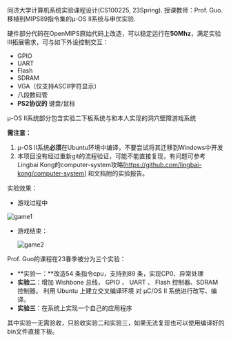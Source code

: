 同济大学计算机系统实验课程设计(CS100225, 23Spring). 授课教师：Prof. Guo. 
移植到MIPS89指令集的μ-OS II系统与申优实验.

硬件部分代码在OpenMIPS原始代码上改造，可以稳定运行在**50Mhz**，满足实验III拓展需求，可与如下外设控制交互：

- GPIO
- UART
- Flash
- SDRAM
- VGA（仅支持ASCII字符显示）
- 八段数码管
- **PS2协议的** 键盘/鼠标

μ-OS II系统部分包含实验二下板系统与和本人实现的洞穴壁障游戏系统

**需注意：**

1. μ-OS II系统**必须**在Ubuntu环境中编译，不要尝试将其迁移到Windows中开发
2. 本项目没有经过重新git的流程验证，可能不能直接复现，有问题可参考Lingbai Kong的computer-system攻略[https://github.com/lingbai-kong/computer-system] 和文档附的实验报告。

实验效果：

- 游戏过程中

![game1](figures\game1.jpg)

- 游戏结束：

  ![game2](figures\game2.jpg)



Prof. Guo的课程在23春季被分为三个实验：

- **实验一：**改造54 条指令cpu，支持到89 条，实现CP0、异常处理
- **实验二**：增加 Wishbone 总线， GPIO 、 UART 、 Flash 控制器、SDRAM 控制器。 利用 Ubuntu 上建立交叉编译环境 对 μC/OS II 系统进行改写、编译。
- **实验三**：在系统上实现一个自己的应用程序

其中实验一无需验收，只验收实验二和实验三，如果无法复现也可以使用编译好的bin文件直接下板。
